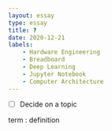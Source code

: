 ```yaml
---
layout: essay
type: essay
title: ?
date: 2020-12-21
labels:
	- Hardware Engineering
	- Breadboard
	- Deep Learning
	- Jupyter Notebook
	- Computer Architecture
---
```


- [ ] Decide on a topic

term
: definition
